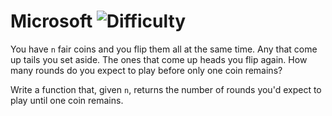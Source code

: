 # Microsoft ![Difficulty](https://img.shields.io/badge/-EASY-green)
	
You have `n` fair coins and you flip them all at the same time. Any that come up tails you set aside.
The ones that come up heads you flip again. How many rounds do you expect to play before only one coin
remains?
	
Write a function that, given `n`, returns the number of rounds you'd expect to play until one coin remains.
	
